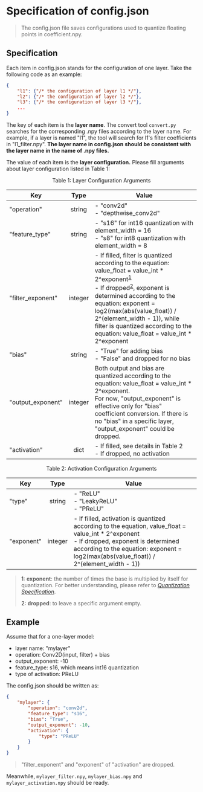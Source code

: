 # Specification of config.json

> The config.json file saves configurations used to quantize floating points in coefficient.npy.



## Specification

Each item in config.json stands for the configuration of one layer. Take the following code as an example:

```json
{
    "l1": {"/* the configuration of layer l1 */"},
    "l2": {"/* the configuration of layer l2 */"},
    "l3": {"/* the configuration of layer l3 */"},
    ...
}
```

The key of each item is the **layer name**. The convert tool ``convert.py`` searches for the corresponding .npy files according to the layer name. For example, if a layer is named "l1", the tool will search for l1's filter coefficients in "l1_filter.npy". **The layer name in config.json should be consistent with the layer name in the name of .npy files.**



The value of each item is the **layer configuration.** Please fill arguments about layer configuration listed in Table 1:

<div align=center>Table 1: Layer Configuration Arguments</div>

| Key | Type | Value |
|---|:---:|---|
| "operation" | string | - "conv2d"<br>- "depthwise_conv2d" |
| "feature_type" | string | - "s16" for int16 quantization with element_width = 16<br>- "s8" for int8 quantization with element_width = 8 |
| "filter_exponent" | integer | - If filled, filter is quantized according to the equation: value_float = value_int * 2^exponent<sup>[1](#note1)</sup><br>- If dropped<sup>[2](#note2)</sup>, exponent is determined according to the equation: exponent = log2(max(abs(value_float)) / 2^(element_width - 1)), while filter is quantized according to the equation: value_float = value_int * 2^exponent |
| "bias" | string | - "True" for adding bias<br>- "False" and dropped for no bias |
| "output_exponent" | integer | Both output and bias are quantized according to the equation: value_float = value_int * 2^exponent.<br>For now, "output_exponent" is effective only for "bias" coefficient conversion. If there is no "bias" in a specific layer, "output_exponent" could be dropped. |
| "activation" | dict | - If filled, see details in Table 2<br>- If dropped, no activation |

<div align=center>Table 2: Activation Configuration Arguments</div>

| Key | Type | Value |
|---|:---:|---|
| "type" | string | - "ReLU"<br>- "LeakyReLU"<br>- "PReLU" |
| "exponent" | integer | - If filled, activation is quantized according to the equation, value_float = value_int  * 2^exponent<br>- If dropped, exponent is determined according to the equation: exponent = log2(max(abs(value_float)) / 2^(element_width - 1)) |


> <a name="note1">1</a>: **exponent**: the number of times the base is multiplied by itself for quantization. For better understanding, please refer to [*Quantization Specification*](../../docs/en/quantization_specification.md).
>
> <a name="note2">2</a>: **dropped**: to leave a specific argument empty.




## Example

Assume that for a one-layer model:

- layer name: "mylayer"
- operation: Conv2D(input, filter) + bias
- output_exponent: -10
- feature_type: s16, which means int16 quantization
- type of activation: PReLU 

The config.json should be written as:

```json
{
	"mylayer": {
		"operation": "conv2d",
		"feature_type": "s16",
        "bias": "True",
        "output_exponent": -10,
        "activation": {
            "type": "PReLU"
        }
	}
}
```
> "filter_exponent" and "exponent" of "activation" are dropped.



Meanwhile, `mylayer_filter.npy`, `mylayer_bias.npy` and `mylayer_activation.npy` should be ready.
